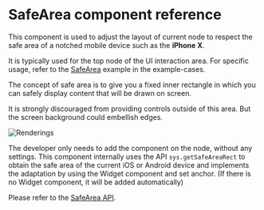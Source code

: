 # SafeArea component reference

This component is used to adjust the layout of current node to respect the safe area of a notched mobile device such as the **iPhone X**.

It is typically used for the top node of the UI interaction area. For specific usage, refer to the [SafeArea](https://github.com/cocos/cocos-test-projects/tree/v3.5/assets/cases/ui/23.safe-area) example in the example-cases.

The concept of safe area is to give you a fixed inner rectangle in which you can safely display content that will be drawn on screen.

It is strongly discouraged from providing controls outside of this area. But the screen background could embellish edges.

![Renderings](./safearea/renderings.png)

The developer only needs to add the component on the node, without any settings. This component internally uses the API `sys.getSafeAreaRect` to obtain the safe area of the current iOS or Android device and implements the adaptation by using the Widget component and set anchor. (If there is no Widget component, it will be added automatically)

Please refer to the [SafeArea API](__APIDOC__/en/class/SafeArea).
